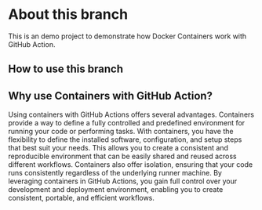 # About this branch
This is an demo project to demonstrate how Docker Containers work with GitHub Action.

## How to use this branch

## Why use Containers with GitHub Action?
Using containers with GitHub Actions offers several advantages. Containers provide a way to define a fully controlled and predefined environment for running your code or performing tasks. With containers, you have the flexibility to define the installed software, configuration, and setup steps that best suit your needs. This allows you to create a consistent and reproducible environment that can be easily shared and reused across different workflows. Containers also offer isolation, ensuring that your code runs consistently regardless of the underlying runner machine. By leveraging containers in GitHub Actions, you gain full control over your development and deployment environment, enabling you to create consistent, portable, and efficient workflows.


